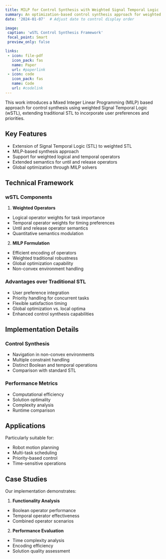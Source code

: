```yaml
---
title: MILP for Control Synthesis with Weighted Signal Temporal Logic
summary: An optimization-based control synthesis approach for weighted Signal Temporal Logic (wSTL), incorporating user preferences and priorities through weighted logical and temporal operators.
date: '2024-01-07'  # Adjust date to control display order

image:
 caption: 'wSTL Control Synthesis Framework'
 focal_point: Smart
 preview_only: false

links:
 - icon: file-pdf
   icon_pack: fas
   name: Paper
   url: #paperlink
 - icon: code
   icon_pack: fas
   name: Code
   url: #codelink
---
```


This work introduces a Mixed Integer Linear Programming (MILP) based approach for control synthesis using weighted Signal Temporal Logic (wSTL), extending traditional STL to incorporate user preferences and priorities.

## Key Features

- Extension of Signal Temporal Logic (STL) to weighted STL
- MILP-based synthesis approach
- Support for weighted logical and temporal operators
- Extended semantics for until and release operators
- Global optimization through MILP solvers

## Technical Framework

### wSTL Components
1. **Weighted Operators**
  - Logical operator weights for task importance
  - Temporal operator weights for timing preferences
  - Until and release operator semantics
  - Quantitative semantics modulation

2. **MILP Formulation**
  - Efficient encoding of operators
  - Weighted traditional robustness
  - Global optimization capability
  - Non-convex environment handling

### Advantages over Traditional STL
- User preference integration
- Priority handling for concurrent tasks
- Flexible satisfaction timing
- Global optimization vs. local optima
- Enhanced control synthesis capabilities

## Implementation Details

### Control Synthesis
- Navigation in non-convex environments
- Multiple constraint handling
- Distinct Boolean and temporal operations
- Comparison with standard STL

### Performance Metrics
- Computational efficiency
- Solution optimality
- Complexity analysis
- Runtime comparison

## Applications

Particularly suitable for:
- Robot motion planning
- Multi-task scheduling
- Priority-based control
- Time-sensitive operations

## Case Studies

Our implementation demonstrates:
1. **Functionality Analysis**
  - Boolean operator performance
  - Temporal operator effectiveness
  - Combined operator scenarios


2. **Performance Evaluation**
  - Time complexity analysis
  - Encoding efficiency
  - Solution quality assessment